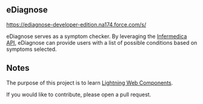 
## eDiagnose

https://ediagnose-developer-edition.na174.force.com/s/

eDiagnose serves as a symptom checker. By leveraging the [Infermedica API](https://developer.infermedica.com/), eDiagnose can provide users with a list of possible conditions based on symptoms selected. 

## Notes

The purpose of this project is to learn [Lightning Web Components](https://developer.salesforce.com/docs/component-library/documentation/lwc).

If you would like to contribute, please open a pull request.